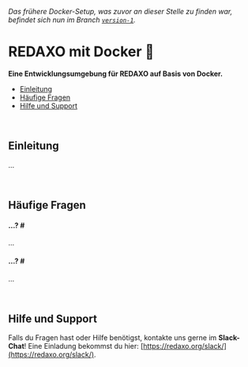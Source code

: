 _Das frühere Docker-Setup, was zuvor an dieser Stelle zu finden war, befindet sich nun im Branch [`version-1`](https://github.com/FriendsOfREDAXO/redaxo-mit-docker/tree/version-1)._


# REDAXO mit Docker 🐳

**Eine Entwicklungsumgebung für REDAXO auf Basis von Docker.**

- [Einleitung](#einleitung)
- [Häufige Fragen](#faq)
- [Hilfe und Support](#support)


&nbsp;


<a name="einleitung"></a>
## Einleitung

…


&nbsp;


<a name="faq"></a>
## Häufige Fragen


#### …? <a name="faq-1">#</a>

…


#### …? <a name="faq-2">#</a>

…


&nbsp;


<a name="support"></a>
## Hilfe und Support

Falls du Fragen hast oder Hilfe benötigst, kontakte uns gerne im **Slack-Chat**! Eine Einladung bekommst du hier: [https://redaxo.org/slack/](https://redaxo.org/slack/).
